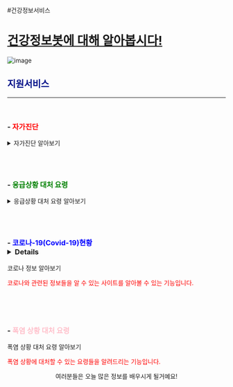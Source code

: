 <br>
<br>
<br>
<br>
<br>


#건강정보서비스




# <u>건강정보봇에 대해 알아봅시다!</u>
![image](https://github.com/mycrid/chatBot/blob/main/istockphoto-876593758-170667a.jpg?raw=true)

## <span style="color:#011189">지원서비스</span>                            
--------------------------------------------------

 <br> 

###  - <span style="color:red">자가진단</span>
<details>
<summary>자가진단 알아보기</summary>
<div markdown="1">

<span style="color:red">발열,두통,복통을 기준으로 다양한 증상을 확인한 뒤 예상되는 병명을 진단하여주는 기능입니다.</span>발열,두통,복통을 기준으로 다양한 증상을 확인한 뒤 예상되는 병명을 진단하여주는 기능입니다.
  

</div>
</details>


 <br> 
 <br> 
 <br> 

###  - <span style="color:green">응급상황 대처 요령</span>
<details>
  
<summary>응급상황 대처 요령 알아보기</summary>
<div markdown="1">

<span style="color:red">응급상황 발생 시의 대처 요령과 처치, 예방 등에 관련된 정보를 알려드리는 기능입니다.
  

</div>
</details>
  
 <br> 
 <br> 
 <br> 
  
###  - <span style="color:blue">코로나-19(Covid-19)현황</span><details>
 
<summary>코로나 정보 알아보기</summary>
<div markdown="1">

<span style="color:red">코로나와 관련된 정보들을 알 수 있는 사이트를 알아볼 수 있는 기능입니다.
  

</div>
</details>


 <br> 
 <br> 
 <br> 

###  - <span style="color:pink">폭염 상황 대처 요령</span> 
<summary>폭염 상황 대처 요령 알아보기</summary>
<div markdown="1">

<span style="color:red">폭염 상황에 대처할 수 있는 요령들을 알려드리는 기능입니다.
  

</div>
</details>









<div align="center">
여러분들은 오늘 많은 정보를 배우시게 될거예요!

</div>




